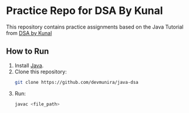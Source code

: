 # Practice Repo for DSA By Kunal

This repository contains practice assignments based on the Java Tutorial from [DSA by Kunal](https://www.youtube.com/playlist?list=PL9gnSGHSqcnr_DxHsP7AW9ftq0AtAyYqJ)

## How to Run

1. Install [Java](https://www.java.com/en/download/).
2. Clone this repository:
   ```bash
   git clone https://github.com/devmunira/java-dsa
   ```
3. Run:
   ```bash
   javac <file_path>
   ```

